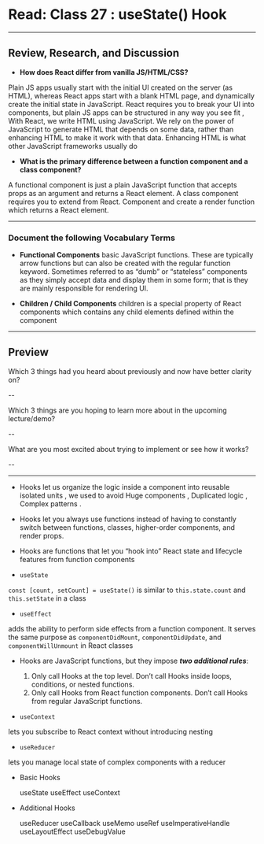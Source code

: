 # Read: Class 27 : useState() Hook

---

## Review, Research, and Discussion

- **How does React differ from vanilla JS/HTML/CSS?**

Plain JS apps usually start with the initial UI created on the server (as HTML), whereas React apps start with a blank HTML page, and dynamically create the initial state in JavaScript. React requires you to break your UI into components, but plain JS apps can be structured in any way you see fit , With React, we write HTML using JavaScript. We rely on the power of JavaScript to generate HTML that depends on some data, rather than enhancing HTML to make it work with that data. Enhancing HTML is what other JavaScript frameworks usually do

- **What is the primary difference between a function component and a class component?**

A functional component is just a plain JavaScript function that accepts props as an argument and returns a React element. A class component requires you to extend from React. Component and create a render function which returns a React element.

---

### Document the following Vocabulary Terms

- **Functional Components** basic JavaScript functions. These are typically arrow functions but can also be created with the regular function keyword. Sometimes referred to as “dumb” or “stateless” components as they simply accept data and display them in some form; that is they are mainly responsible for rendering UI.

- **Children / Child Components**
  children is a special property of React components which contains any child elements defined within the component

---

## Preview

Which 3 things had you heard about previously and now have better clarity on?

--

Which 3 things are you hoping to learn more about in the upcoming lecture/demo?

--

What are you most excited about trying to implement or see how it works?

--

---

- Hooks let us organize the logic inside a component into reusable isolated units , we used to avoid Huge components , Duplicated logic , Complex patterns .

- Hooks let you always use functions instead of having to constantly switch between functions, classes, higher-order components, and render props.

- Hooks are functions that let you “hook into” React state and lifecycle features from function components

- `useState`

`const [count, setCount] = useState()` is similar to `this.state.count` and `this.setState` in a class

- `useEffect`

adds the ability to perform side effects from a function component. It serves the same purpose as `componentDidMount`, `componentDidUpdate`, and `componentWillUnmount` in React classes

- Hooks are JavaScript functions, but they impose **_two additional rules_**:

  1. Only call Hooks at the top level. Don’t call Hooks inside loops, conditions, or nested functions.
  2. Only call Hooks from React function components. Don’t call Hooks from regular JavaScript functions.

- `useContext`

lets you subscribe to React context without introducing nesting

- `useReducer`

lets you manage local state of complex components with a reducer

- Basic Hooks

  useState
  useEffect
  useContext

- Additional Hooks

  useReducer
  useCallback
  useMemo
  useRef
  useImperativeHandle
  useLayoutEffect
  useDebugValue
